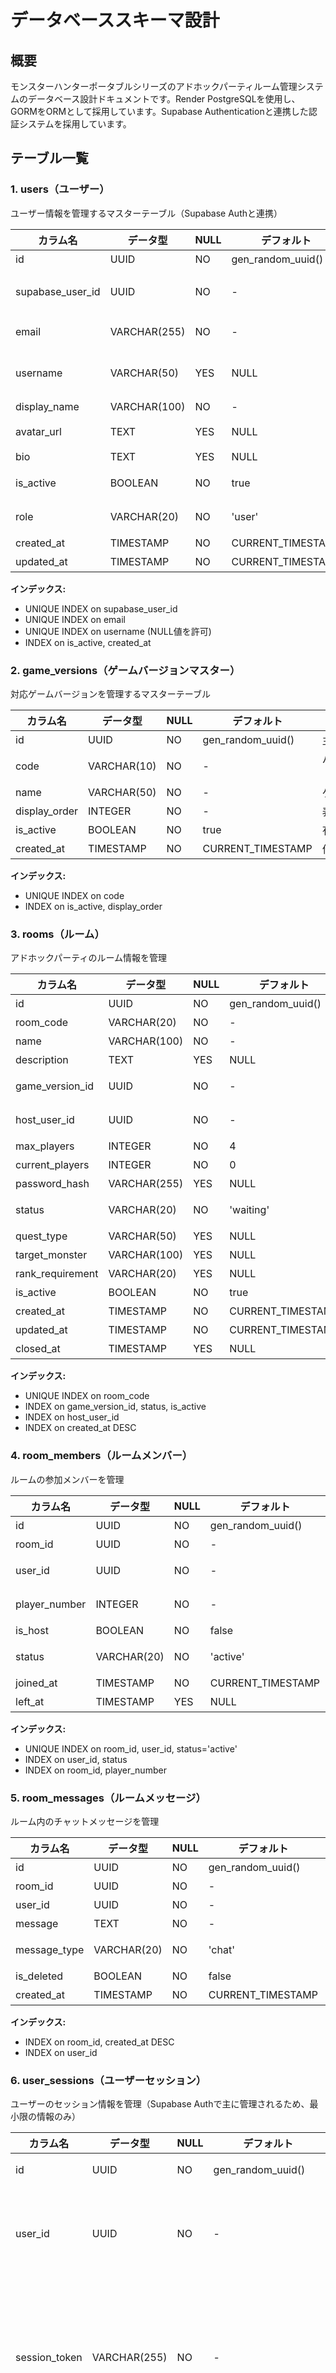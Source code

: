 # データベーススキーマ設計

## 概要

モンスターハンターポータブルシリーズのアドホックパーティルーム管理システムのデータベース設計ドキュメントです。Render PostgreSQLを使用し、GORMをORMとして採用しています。Supabase Authenticationと連携した認証システムを採用しています。

## テーブル一覧

### 1. users（ユーザー）

ユーザー情報を管理するマスターテーブル（Supabase Authと連携）

| カラム名 | データ型 | NULL | デフォルト | 説明 |
|---------|---------|------|-----------|------|
| id | UUID | NO | gen_random_uuid() | 主キー |
| supabase_user_id | UUID | NO | - | Supabase AuthユーザーID（ユニーク） |
| email | VARCHAR(255) | NO | - | メールアドレス（ユニーク） |
| username | VARCHAR(50) | YES | NULL | ユーザー名（ユニーク、後から設定可能） |
| display_name | VARCHAR(100) | NO | - | 表示名 |
| avatar_url | TEXT | YES | NULL | アバター画像URL |
| bio | TEXT | YES | NULL | 自己紹介 |
| is_active | BOOLEAN | NO | true | アクティブフラグ |
| role | VARCHAR(20) | NO | 'user' | ロール（user/admin） |
| created_at | TIMESTAMP | NO | CURRENT_TIMESTAMP | 作成日時 |
| updated_at | TIMESTAMP | NO | CURRENT_TIMESTAMP | 更新日時 |

**インデックス:**
- UNIQUE INDEX on supabase_user_id
- UNIQUE INDEX on email
- UNIQUE INDEX on username (NULL値を許可)
- INDEX on is_active, created_at

### 2. game_versions（ゲームバージョンマスター）

対応ゲームバージョンを管理するマスターテーブル

| カラム名 | データ型 | NULL | デフォルト | 説明 |
|---------|---------|------|-----------|------|
| id | UUID | NO | gen_random_uuid() | 主キー |
| code | VARCHAR(10) | NO | - | バージョンコード（MHP/MHP2/MHP2G/MHP3） |
| name | VARCHAR(50) | NO | - | ゲーム名 |
| display_order | INTEGER | NO | - | 表示順 |
| is_active | BOOLEAN | NO | true | 有効フラグ |
| created_at | TIMESTAMP | NO | CURRENT_TIMESTAMP | 作成日時 |

**インデックス:**
- UNIQUE INDEX on code
- INDEX on is_active, display_order

### 3. rooms（ルーム）

アドホックパーティのルーム情報を管理

| カラム名 | データ型 | NULL | デフォルト | 説明 |
|---------|---------|------|-----------|------|
| id | UUID | NO | gen_random_uuid() | 主キー |
| room_code | VARCHAR(20) | NO | - | ルームコード（ユニーク） |
| name | VARCHAR(100) | NO | - | ルーム名 |
| description | TEXT | YES | NULL | ルーム説明 |
| game_version_id | UUID | NO | - | ゲームバージョンID（外部キー） |
| host_user_id | UUID | NO | - | ホストユーザーID（外部キー） |
| max_players | INTEGER | NO | 4 | 最大人数（固定で4人） |
| current_players | INTEGER | NO | 0 | 現在の人数 |
| password_hash | VARCHAR(255) | YES | NULL | パスワード（NULL=公開） |
| status | VARCHAR(20) | NO | 'waiting' | ステータス（waiting/playing/closed） |
| quest_type | VARCHAR(50) | YES | NULL | クエストタイプ |
| target_monster | VARCHAR(100) | YES | NULL | ターゲットモンスター |
| rank_requirement | VARCHAR(20) | YES | NULL | ランク制限 |
| is_active | BOOLEAN | NO | true | アクティブフラグ |
| created_at | TIMESTAMP | NO | CURRENT_TIMESTAMP | 作成日時 |
| updated_at | TIMESTAMP | NO | CURRENT_TIMESTAMP | 更新日時 |
| closed_at | TIMESTAMP | YES | NULL | クローズ日時 |

**インデックス:**
- UNIQUE INDEX on room_code
- INDEX on game_version_id, status, is_active
- INDEX on host_user_id
- INDEX on created_at DESC

### 4. room_members（ルームメンバー）

ルームの参加メンバーを管理

| カラム名 | データ型 | NULL | デフォルト | 説明 |
|---------|---------|------|-----------|------|
| id | UUID | NO | gen_random_uuid() | 主キー |
| room_id | UUID | NO | - | ルームID（外部キー） |
| user_id | UUID | NO | - | ユーザーID（外部キー） |
| player_number | INTEGER | NO | - | プレイヤー番号（1-4） |
| is_host | BOOLEAN | NO | false | ホストフラグ |
| status | VARCHAR(20) | NO | 'active' | ステータス（active/kicked/left） |
| joined_at | TIMESTAMP | NO | CURRENT_TIMESTAMP | 参加日時 |
| left_at | TIMESTAMP | YES | NULL | 退出日時 |

**インデックス:**
- UNIQUE INDEX on room_id, user_id, status='active'
- INDEX on user_id, status
- INDEX on room_id, player_number

### 5. room_messages（ルームメッセージ）

ルーム内のチャットメッセージを管理

| カラム名 | データ型 | NULL | デフォルト | 説明 |
|---------|---------|------|-----------|------|
| id | UUID | NO | gen_random_uuid() | 主キー |
| room_id | UUID | NO | - | ルームID（外部キー） |
| user_id | UUID | NO | - | ユーザーID（外部キー） |
| message | TEXT | NO | - | メッセージ内容 |
| message_type | VARCHAR(20) | NO | 'chat' | タイプ（chat/system/join/leave） |
| is_deleted | BOOLEAN | NO | false | 削除フラグ |
| created_at | TIMESTAMP | NO | CURRENT_TIMESTAMP | 作成日時 |

**インデックス:**
- INDEX on room_id, created_at DESC
- INDEX on user_id

### 6. user_sessions（ユーザーセッション）

ユーザーのセッション情報を管理（Supabase Authで主に管理されるため、最小限の情報のみ）

| カラム名 | データ型 | NULL | デフォルト | 説明 |
|---------|---------|------|-----------|------|
| id | UUID | NO | gen_random_uuid() | 主キー |
| user_id | UUID | NO | - | ユーザーID（外部キー） |
| session_token | VARCHAR(255) | NO | - | アプリケーション独自のセッショントークン |
| device_info | JSONB | YES | NULL | デバイス情報 |
| ip_address | INET | YES | NULL | IPアドレス |
| expires_at | TIMESTAMP | NO | - | 有効期限 |
| created_at | TIMESTAMP | NO | CURRENT_TIMESTAMP | 作成日時 |

**インデックス:**
- INDEX on user_id
- INDEX on session_token
- INDEX on expires_at

### 7. user_blocks（ユーザーブロック）

ユーザー間のブロック関係を管理

| カラム名 | データ型 | NULL | デフォルト | 説明 |
|---------|---------|------|-----------|------|
| id | UUID | NO | gen_random_uuid() | 主キー |
| blocker_user_id | UUID | NO | - | ブロックしたユーザーID（外部キー） |
| blocked_user_id | UUID | NO | - | ブロックされたユーザーID（外部キー） |
| reason | TEXT | YES | NULL | ブロック理由 |
| created_at | TIMESTAMP | NO | CURRENT_TIMESTAMP | 作成日時 |

**インデックス:**
- UNIQUE INDEX on blocker_user_id, blocked_user_id
- INDEX on blocked_user_id

### 8. room_logs（ルームログ）

ルームの活動ログを記録

| カラム名 | データ型 | NULL | デフォルト | 説明 |
|---------|---------|------|-----------|------|
| id | UUID | NO | gen_random_uuid() | 主キー |
| room_id | UUID | NO | - | ルームID（外部キー） |
| user_id | UUID | YES | NULL | ユーザーID（外部キー） |
| action | VARCHAR(50) | NO | - | アクション（create/join/leave/kick/close） |
| details | JSONB | YES | NULL | 詳細情報 |
| created_at | TIMESTAMP | NO | CURRENT_TIMESTAMP | 作成日時 |

**インデックス:**
- INDEX on room_id, created_at DESC
- INDEX on user_id
- INDEX on action

## 制約とトリガー

### 外部キー制約

```sql
-- rooms
ALTER TABLE rooms
  ADD CONSTRAINT fk_rooms_game_version
  FOREIGN KEY (game_version_id) REFERENCES game_versions(id);

ALTER TABLE rooms
  ADD CONSTRAINT fk_rooms_host_user
  FOREIGN KEY (host_user_id) REFERENCES users(id);

-- room_members
ALTER TABLE room_members
  ADD CONSTRAINT fk_room_members_room
  FOREIGN KEY (room_id) REFERENCES rooms(id) ON DELETE CASCADE;

ALTER TABLE room_members
  ADD CONSTRAINT fk_room_members_user
  FOREIGN KEY (user_id) REFERENCES users(id);

-- room_messages
ALTER TABLE room_messages
  ADD CONSTRAINT fk_room_messages_room
  FOREIGN KEY (room_id) REFERENCES rooms(id) ON DELETE CASCADE;

ALTER TABLE room_messages
  ADD CONSTRAINT fk_room_messages_user
  FOREIGN KEY (user_id) REFERENCES users(id);

-- user_sessions
ALTER TABLE user_sessions
  ADD CONSTRAINT fk_user_sessions_user
  FOREIGN KEY (user_id) REFERENCES users(id) ON DELETE CASCADE;

-- user_blocks
ALTER TABLE user_blocks
  ADD CONSTRAINT fk_user_blocks_blocker
  FOREIGN KEY (blocker_user_id) REFERENCES users(id);

ALTER TABLE user_blocks
  ADD CONSTRAINT fk_user_blocks_blocked
  FOREIGN KEY (blocked_user_id) REFERENCES users(id);

-- room_logs
ALTER TABLE room_logs
  ADD CONSTRAINT fk_room_logs_room
  FOREIGN KEY (room_id) REFERENCES rooms(id) ON DELETE CASCADE;

ALTER TABLE room_logs
  ADD CONSTRAINT fk_room_logs_user
  FOREIGN KEY (user_id) REFERENCES users(id) ON DELETE SET NULL;

-- users
ALTER TABLE users
  ADD CONSTRAINT chk_users_supabase_user_id
  CHECK (supabase_user_id IS NOT NULL);

-- rooms
ALTER TABLE rooms
  ADD CONSTRAINT chk_rooms_max_players
  CHECK (max_players = 4);
```

### トリガー

1. **updated_at自動更新トリガー**
```sql
CREATE OR REPLACE FUNCTION update_updated_at_column()
RETURNS TRIGGER AS $$
BEGIN
  NEW.updated_at = CURRENT_TIMESTAMP;
  RETURN NEW;
END;
$$ language 'plpgsql';

CREATE TRIGGER update_users_updated_at BEFORE UPDATE ON users
  FOR EACH ROW EXECUTE FUNCTION update_updated_at_column();

CREATE TRIGGER update_rooms_updated_at BEFORE UPDATE ON rooms
  FOR EACH ROW EXECUTE FUNCTION update_updated_at_column();
```

2. **ルーム人数自動更新トリガー**
```sql
CREATE OR REPLACE FUNCTION update_room_player_count()
RETURNS TRIGGER AS $$
BEGIN
  UPDATE rooms
  SET current_players = (
    SELECT COUNT(*)
    FROM room_members
    WHERE room_id = COALESCE(NEW.room_id, OLD.room_id)
    AND status = 'active'
  )
  WHERE id = COALESCE(NEW.room_id, OLD.room_id);
  RETURN NEW;
END;
$$ language 'plpgsql';

CREATE TRIGGER update_room_count_on_join
  AFTER INSERT OR UPDATE OR DELETE ON room_members
  FOR EACH ROW EXECUTE FUNCTION update_room_player_count();
```


## Supabase Authentication連携

### ユーザー作成フロー
1. Supabase Authでユーザー作成：
   - メールアドレス/パスワード認証
   - Google OAuth 2.0認証（Supabase Authの機能として）
2. Webhookまたは初回ログイン時にusersテーブルにレコード作成
3. supabase_user_idでSupabase Authと連携

### セッション管理
- Supabase Authの統一JWTトークンを使用（メール・Google共通）
- アプリケーション独自のセッション情報はuser_sessionsテーブルで管理


## パフォーマンス考慮事項

### インデックス戦略
- 頻繁に検索条件となるカラムにインデックスを設定
- 複合インデックスは検索パターンに合わせて設計
- Render PostgreSQLの自動VACUUM、ANALYZEを活用

### パーティショニング
- room_messagesとroom_logsは月単位でパーティショニングを検討
- 古いデータのアーカイブ戦略

### キャッシング
- Render Redisでのアプリケーションセッション情報キャッシュ
- アクティブなルーム情報のキャッシュ
- ユーザープロフィールのキャッシュ
- Supabase AuthのJWTトークン検証結果の短時間キャッシュ（メール・Google共通）

## バックアップ戦略

- Render PostgreSQLの自動バックアップ機能を活用
- 日次自動バックアップ
- ポイントインタイムリカバリのサポート
- クリティカルデータの定期エクスポート

